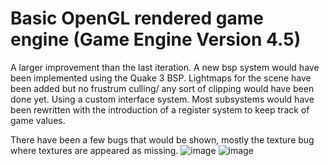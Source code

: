 # Basic OpenGL rendered game engine (Game Engine Version 4.5)

A larger improvement than the last iteration. A new bsp system would have been implemented using the Quake 3 BSP. Lightmaps for the scene have been added but no frustrum culling/
any sort of clipping would have been done yet. Using a custom interface system. Most subsystems would have been rewritten with the introduction of a register system to keep track of game values.

There have been a few bugs that would be shown, mostly the texture bug where textures are appeared as missing.
![image](https://github.com/user-attachments/assets/2dffff41-23f2-4324-a64b-eb06437e30fd)
![image](https://github.com/user-attachments/assets/02e5cdf5-b47d-4b33-830c-b5cb91ec7c74)

